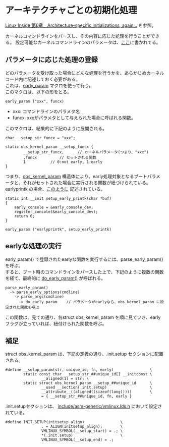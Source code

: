 # アーキテクチャごとの初期化処理

[Linux Inside 第6章　Architecture-specific initializations, again...](http://www.alfonsoesparza.buap.mx/sites/default/files/linux-insides.pdf#%5B%7B%22num%22%3A255%2C%22gen%22%3A0%7D%2C%7B%22name%22%3A%22XYZ%22%7D%2C0%2C841.8898%2Cnull%5D)
を参照。  

カーネルコマンドラインをパースし、その内容に応じた処理を行うことができる。
設定可能なカーネルコマンドラインのパラメータは、[ここ](https://www.kernel.org/doc/Documentation/admin-guide/kernel-parameters.txt)に書かれてる。


## パラメータに応じた処理の登録
どのパラメータを受け取った場合にどんな処理を行うかを、あらかじめカーネルコード内に記述しておく必要がある。  
これは、[early_param](https://elixir.bootlin.com/linux/latest/source/include/linux/init.h#L268) マクロを使って行う。  
このマクロは、以下の形をとる。
```
early_param ("xxx", funcx) 
```
* xxx: コマンドラインのパラメタ名
* funcx: xxxがパラメタとして与えられた場合に呼ばれる関数。

このマクロは、結果的に下記のように展開される。  
```
char __setup_str_funcx = "xxx";

static obs_kernel_param __setup_funcx {
		__setup_str_funcx,  	// カーネルパラメータ(つまり、"xxx")
		,funcx			// セットされる関数			
		1 			// 0:not early, 1:early
}
```
つまり、[obs_kernel_param](https://elixir.bootlin.com/linux/latest/source/include/linux/init.h#L241)
構造体により、early処理対象となるブートパラメータと、それがセットされた場合に実行される関数が紐づけられている。
earlyprintk の場合、[このように](https://elixir.bootlin.com/linux/v4.20-rc5/source/arch/arm/kernel/early_printk.c#L50)
記述されている。
```
static int __init setup_early_printk(char *buf)
{
	early_console = &early_console_dev;
	register_console(&early_console_dev);
	return 0;
}

early_param ("earlyprintk", setup_early_printk)
```

## earlyな処理の実行
early_param() で登録されたearlyな関数を実行するには、parse_early_param() を呼ぶ。  
すると、ブート時のコマンドラインをパースした上で、下記のように複数の関数を経て、最終的に
[do_early_param()](https://github.com/torvalds/linux/blob/16f73eb02d7e1765ccab3d2018e0bd98eb93d973/init/main.c#L440)
が呼ばれる。  
```
parse_early_param()
  -> parse_early_options(cmdline)
    -> parse_args(cmdline)
      -> do_early_param    // パラメータがearlyなら、obs_kernel_param に設定された関数を呼ぶ
```
この関数は、見ての通り、各struct obs_kernel_param を順に見ていき、earlyフラグが立っていれば、紐付けられた関数を呼ぶ。


## 補足 
struct obs_kernel_param は、下記の定義の通り、.init.setup セクションに配置される。 
```
#define __setup_param(str, unique_id, fn, early)                \
        static const char __setup_str_##unique_id[] __initconst \
                __aligned(1) = str; \
        static struct obs_kernel_param __setup_##unique_id      \
                __used __section(.init.setup)                   \
                __attribute__((aligned((sizeof(long)))))        \
                = { __setup_str_##unique_id, fn, early }
```
.init.setupセクションは、
[include/asm-generic/vmlinux.lds.h](https://github.com/torvalds/linux/blob/16f73eb02d7e1765ccab3d2018e0bd98eb93d973/include/asm-generic/vmlinux.lds.h#L702)
において設定されている。
```
#define INIT_SETUP(initsetup_align)                \
                . = ALIGN(initsetup_align);        \
                VMLINUX_SYMBOL(__setup_start) = .; \
                *(.init.setup)                     \
                VMLINUX_SYMBOL(__setup_end) = .;
```
